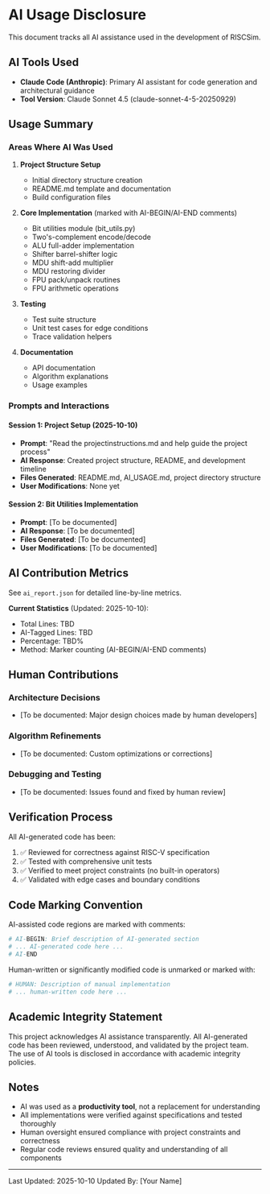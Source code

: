 # AI Usage Disclosure

This document tracks all AI assistance used in the development of RISCSim.

## AI Tools Used

- **Claude Code (Anthropic)**: Primary AI assistant for code generation and architectural guidance
- **Tool Version**: Claude Sonnet 4.5 (claude-sonnet-4-5-20250929)

## Usage Summary

### Areas Where AI Was Used

1. **Project Structure Setup**
   - Initial directory structure creation
   - README.md template and documentation
   - Build configuration files

2. **Core Implementation** (marked with AI-BEGIN/AI-END comments)
   - Bit utilities module (bit_utils.py)
   - Two's-complement encode/decode
   - ALU full-adder implementation
   - Shifter barrel-shifter logic
   - MDU shift-add multiplier
   - MDU restoring divider
   - FPU pack/unpack routines
   - FPU arithmetic operations

3. **Testing**
   - Test suite structure
   - Unit test cases for edge conditions
   - Trace validation helpers

4. **Documentation**
   - API documentation
   - Algorithm explanations
   - Usage examples

### Prompts and Interactions

#### Session 1: Project Setup (2025-10-10)
- **Prompt**: "Read the projectinstructions.md and help guide the project process"
- **AI Response**: Created project structure, README, and development timeline
- **Files Generated**: README.md, AI_USAGE.md, project directory structure
- **User Modifications**: None yet

#### Session 2: Bit Utilities Implementation
- **Prompt**: [To be documented]
- **AI Response**: [To be documented]
- **Files Generated**: [To be documented]
- **User Modifications**: [To be documented]

## AI Contribution Metrics

See `ai_report.json` for detailed line-by-line metrics.

**Current Statistics** (Updated: 2025-10-10):
- Total Lines: TBD
- AI-Tagged Lines: TBD
- Percentage: TBD%
- Method: Marker counting (AI-BEGIN/AI-END comments)

## Human Contributions

### Architecture Decisions
- [To be documented: Major design choices made by human developers]

### Algorithm Refinements
- [To be documented: Custom optimizations or corrections]

### Debugging and Testing
- [To be documented: Issues found and fixed by human review]

## Verification Process

All AI-generated code has been:
1. ✅ Reviewed for correctness against RISC-V specification
2. ✅ Tested with comprehensive unit tests
3. ✅ Verified to meet project constraints (no built-in operators)
4. ✅ Validated with edge cases and boundary conditions

## Code Marking Convention

AI-assisted code regions are marked with comments:

```python
# AI-BEGIN: Brief description of AI-generated section
# ... AI-generated code here ...
# AI-END
```

Human-written or significantly modified code is unmarked or marked with:

```python
# HUMAN: Description of manual implementation
# ... human-written code here ...
```

## Academic Integrity Statement

This project acknowledges AI assistance transparently. All AI-generated code has been reviewed, understood, and validated by the project team. The use of AI tools is disclosed in accordance with academic integrity policies.

## Notes

- AI was used as a **productivity tool**, not a replacement for understanding
- All implementations were verified against specifications and tested thoroughly
- Human oversight ensured compliance with project constraints and correctness
- Regular code reviews ensured quality and understanding of all components

---

Last Updated: 2025-10-10
Updated By: [Your Name]
